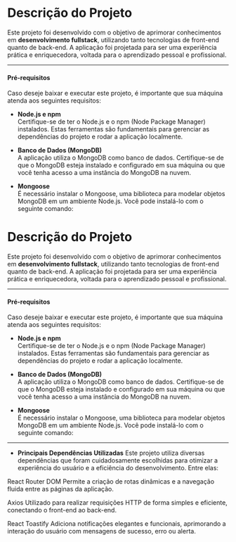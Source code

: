 # Descrição do Projeto  

Este projeto foi desenvolvido com o objetivo de aprimorar conhecimentos em **desenvolvimento fullstack**, utilizando tanto tecnologias de front-end quanto de back-end. A aplicação foi projetada para ser uma experiência prática e enriquecedora, voltada para o aprendizado pessoal e profissional.  

--------------------------------------------------------------------------------------------------------------------------------------------------------------------------------------

#### Pré-requisitos  

Caso deseje baixar e executar este projeto, é importante que sua máquina atenda aos seguintes requisitos:  

- **Node.js e npm**  
  Certifique-se de ter o Node.js e o npm (Node Package Manager) instalados. Estas ferramentas são fundamentais para gerenciar as dependências do projeto e rodar a aplicação localmente.  

- **Banco de Dados (MongoDB)**  
  A aplicação utiliza o MongoDB como banco de dados. Certifique-se de que o MongoDB esteja instalado e configurado em sua máquina ou que você tenha acesso a uma instância do MongoDB na nuvem.  

- **Mongoose**  
  É necessário instalar o Mongoose, uma biblioteca para modelar objetos MongoDB em um ambiente Node.js. Você pode instalá-lo com o seguinte comando:

# Descrição do Projeto  

Este projeto foi desenvolvido com o objetivo de aprimorar conhecimentos em **desenvolvimento fullstack**, utilizando tanto tecnologias de front-end quanto de back-end. A aplicação foi projetada para ser uma experiência prática e enriquecedora, voltada para o aprendizado pessoal e profissional.  

--------------------------------------------------------------------------------------------------------------------------------------------------------------------------------------

#### Pré-requisitos  

Caso deseje baixar e executar este projeto, é importante que sua máquina atenda aos seguintes requisitos:  

- **Node.js e npm**  
  Certifique-se de ter o Node.js e o npm (Node Package Manager) instalados. Estas ferramentas são fundamentais para gerenciar as dependências do projeto e rodar a aplicação localmente.  

- **Banco de Dados (MongoDB)**  
  A aplicação utiliza o MongoDB como banco de dados. Certifique-se de que o MongoDB esteja instalado e configurado em sua máquina ou que você tenha acesso a uma instância do MongoDB na nuvem.  

- **Mongoose**  
  É necessário instalar o Mongoose, uma biblioteca para modelar objetos MongoDB em um ambiente Node.js. Você pode instalá-lo com o seguinte comando:  

--------------------------------------------------------------------------------------------------------------------------------------------------------------------------------------

- **Principais Dependências Utilizadas**
Este projeto utiliza diversas dependências que foram cuidadosamente escolhidas para otimizar a experiência do usuário e a eficiência do desenvolvimento. Entre elas:

React Router DOM
Permite a criação de rotas dinâmicas e a navegação fluida entre as páginas da aplicação.

Axios
Utilizado para realizar requisições HTTP de forma simples e eficiente, conectando o front-end ao back-end.

React Toastify
Adiciona notificações elegantes e funcionais, aprimorando a interação do usuário com mensagens de sucesso, erro ou alerta.

